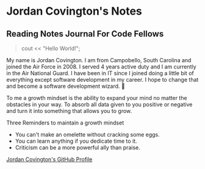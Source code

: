 # Jordan Covington's Notes
## Reading Notes Journal For Code Fellows


>cout << "Hello World!";


My name is Jordan Covington. I am from Campobello, South Carolina and joined the Air Force in 2008.  I served 4 years active duty and I am currently in the Air National Guard. I have been in IT since I joined doing a little bit of everything except software development in my career. I hope to change that and become a software development wizard. :mage:

To me a growth mindset is the ability to expand your mind no matter the obstacles in your way. To absorb all data given to you positive or negative and turn it into something that allows you to grow.

Three Reminders to maintain a growth mindset

- You can't make an omelette without cracking some eggs. 
- You can learn anything if you dedicate time to it.
- Criticism can be a more powerful ally than praise.

[Jordan Covington's GitHub Profile](https://github.com/JMCov)
